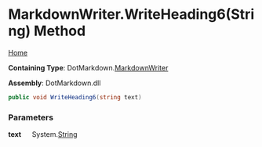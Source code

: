 # MarkdownWriter\.WriteHeading6\(String\) Method

[Home](../../../README.md)

**Containing Type**: DotMarkdown\.[MarkdownWriter](../README.md)

**Assembly**: DotMarkdown\.dll

```csharp
public void WriteHeading6(string text)
```

### Parameters

**text** &emsp; System\.[String](https://docs.microsoft.com/en-us/dotnet/api/system.string)